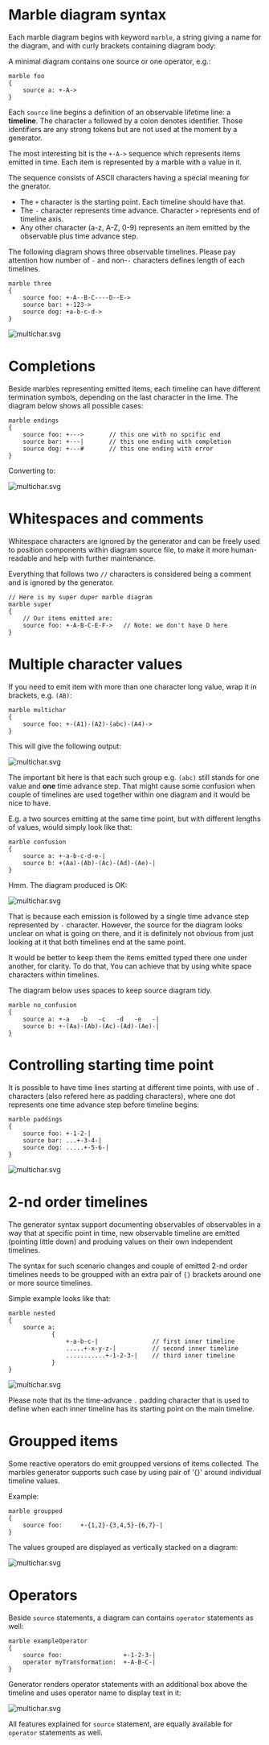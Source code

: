 # Marble diagram syntax
Each marble diagram begins with keyword `marble`, a string giving a name for the diagram, and with curly brackets containing diagram body:

A minimal diagram contains one source or one operator, e.g.:

	marble foo
	{
		source a: +-A-> 
	} 
	

Each `source` line begins a definition of an observable lifetime line: a **timeline**. The character `a` followed by a colon denotes identifier.
Those identifiers are any strong tokens but are not used at the moment by a generator.

The most interesting bit is the `+-A->` sequence which represents items emitted in time. 
Each item is represented by a marble with a value in it.

The sequence consists of ASCII characters having a special meaning for the gnerator. 

* The `+` character is the starting point. Each timeline should have that.
* The `-` character represents time advance. Character `>` represents end of timeline axis.
* Any other character (a-z, A-Z, 0-9) represents an item emitted by the observable plus time advance step.

The following diagram shows three observable timelines. Please pay attention how number of `-` and non-`-` characters 
defines length of each timelines.

	marble three
	{
		source foo: +-A--B-C----D--E->	
		source bar: +-123->	
		source dog: +a-b-c-d->	
	}
	
![multichar.svg](https://bitbucket.org/achary/rx-marbles/raw/master/docs/three.svg)

# Completions
Beside marbles representing emitted items, each timeline can have different termination symbols, depending on the last character in the lime.
The diagram below shows all possible cases:

	marble endings
	{
		source foo: +--->		// this one with no spcific end
		source bar: +---|		// this one ending with completion
		source dog: +---#		// this one ending with error
	}
	
Converting to:

![multichar.svg](https://bitbucket.org/achary/rx-marbles/raw/master/docs/endings.svg)

	
# Whitespaces and comments
Whitespace characters are ignored by the generator and can be freely used to position components within diagram source file, to make it more human-readable and help with further maintenance.

Everything that follows two `//` characters is considered being a comment and is ignored by the generator.

	// Here is my super duper marble diagram
	marble super
	{
		// Our items emitted are: 
		source foo: +-A-B-C-E-F->	// Note: we don't have D here
	}

# Multiple character values
If you need to emit item with more than one character long value, wrap it in brackets, e.g. `(AB)`:

	marble multichar
	{
		source foo: +-(A1)-(A2)-(abc)-(A4)->	
	}

This will give the following output:

![multichar.svg](https://bitbucket.org/achary/rx-marbles/raw/master/docs/multichar.svg)

The important bit here is that each such group e.g. `(abc)` still stands for one value and **one** time advance step.
That might cause some confusion when couple of timelines are used together within one diagram and it would be nice to have.

E.g. a two sources emitting at the same time point, but with different lengths of values, would simply look like that:

	marble confusion
	{
		source a: +-a-b-c-d-e-|
		source b: +(Aa)-(Ab)-(Ac)-(Ad)-(Ae)-|
	}

Hmm. The diagram produced is OK:

![multichar.svg](https://bitbucket.org/achary/rx-marbles/raw/master/docs/confusion.svg)

That is because each emission is followed by a single time advance step represented by `-` character. 
However, the source for the diagram looks unclear on what is going on there, and it is definitely not obvious from just
looking at it that both timelines end at the same point.

It would be better to keep them the items emitted typed there one under another, for clarity. 
To do that, You can achieve that by using white space characters within timelines.

The diagram below uses spaces to keep source diagram tidy. 

	marble no_confusion
	{
		source a: +-a   -b   -c   -d   -e   -|
		source b: +-(Aa)-(Ab)-(Ac)-(Ad)-(Ae)-|
	}
	
# Controlling starting time point
It is possible to have time lines starting at different time points, with use of `.` characters 
(also refered here as padding characters), 
where one dot represents one time advance step before timeline begins:

	marble paddings
	{
		source foo: +-1-2-|
		source bar: ...+-3-4-|
		source dog: .....+-5-6-|
	}
	
![multichar.svg](https://bitbucket.org/achary/rx-marbles/raw/master/docs/paddings.svg)
	

# 2-nd order timelines
The generator syntax support documenting observables of observables in a way that at specific point in time, 
new observable timeline are emitted (pointing little down) and produing values on their own independent timelines.

The syntax for such scenario changes and couple of emitted 2-nd order timelines needs to be groupped with an extra pair of `{}` brackets around one or more source timelines.

Simple example looks like that:

	marble nested
	{
		source a:
				{
					+-a-b-c-|				// first inner timeline
					.....+-x-y-z-|			// second inner timeline
					...........+-1-2-3-|	// third inner timeline
				}	
	}
	
![multichar.svg](https://bitbucket.org/achary/rx-marbles/raw/master/docs/nested.svg)
	

Please note that its the time-advance `.` padding character that is used to define when each 
inner timeline has its starting point on the main timeline.

# Groupped items
Some reactive operators do emit groupped versions of items collected. 
The marbles generator supports such case by using pair of '{}' around individual timeline values.

Example:

	marble groupped
	{
		source foo:		+-{1,2}-{3,4,5}-{6,7}-|
	}

The values grouped are displayed as vertically stacked on a diagram:

![multichar.svg](https://bitbucket.org/achary/rx-marbles/raw/master/docs/groupped.svg)

# Operators
Beside `source` statements, a diagram can contains `operator` statements as well:

	marble exampleOperator
	{
		source foo: 				+-1-2-3-|
		operator myTransformation: 	+-A-B-C-|
	}
 
Generator renders operator statements with an additional box above the timeline
and uses operator name to display text in it:

![multichar.svg](https://bitbucket.org/achary/rx-marbles/raw/master/docs/exampleOperator.svg)

All features explained for `source` statement, are equally available for `operator` statements as well.
